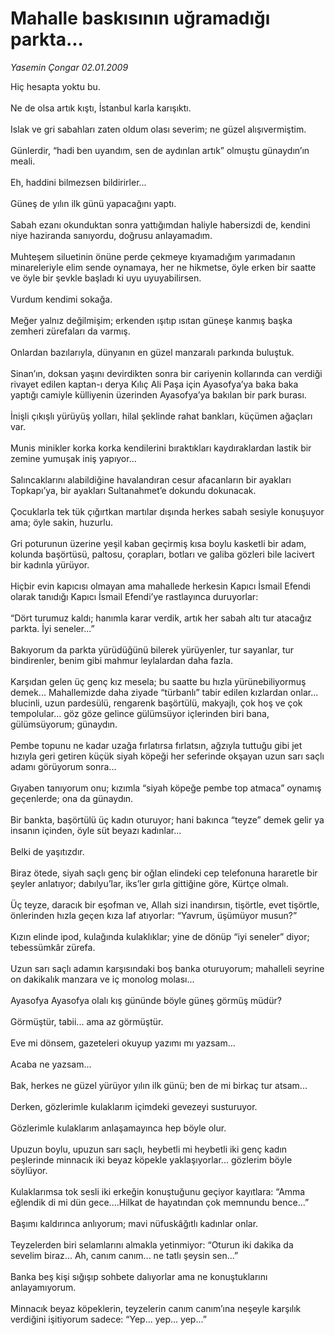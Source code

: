 # Mahalle baskısının uğramadığı parkta...

*Yasemin Çongar 02.01.2009*

<div class="taraf_structure_2col_1zq">
<div class="margen_n">



 <p>Hiç hesapta yoktu bu. <br/><br/>Ne de olsa artık kıştı, İstanbul karla karışıktı. <br/><br/>Islak ve gri sabahları zaten oldum olası severim; ne güzel alışıvermiştim. <br/><br/>Günlerdir, “hadi ben uyandım, sen de aydınlan artık” olmuştu günaydın’ın meali. <br/><br/>Eh, haddini bilmezsen bildirirler... <br/><br/>Güneş de yılın ilk günü yapacağını yaptı. <br/><br/>Sabah ezanı okunduktan sonra yattığımdan haliyle habersizdi de, kendini niye haziranda sanıyordu, doğrusu anlayamadım. <br/><br/>Muhteşem siluetinin önüne perde çekmeye kıyamadığım yarımadanın minareleriyle elim sende oynamaya, her ne hikmetse, öyle erken bir saatte ve öyle bir şevkle başladı ki uyu uyuyabilirsen. <br/><br/>Vurdum kendimi sokağa. <br/><br/>Meğer yalnız değilmişim; erkenden ışıtıp ısıtan güneşe kanmış başka zemheri zürefaları da varmış. <br/><br/>Onlardan bazılarıyla, dünyanın en güzel manzaralı parkında buluştuk. <br/><br/>Sinan’ın, doksan yaşını devirdikten sonra bir cariyenin kollarında can verdiği rivayet edilen kaptan-ı derya Kılıç Ali Paşa için Ayasofya’ya baka baka yaptığı camiyle külliyenin üzerinden Ayasofya’ya bakılan bir park burası. <br/><br/>İnişli çıkışlı yürüyüş yolları, hilal şeklinde rahat bankları, küçümen ağaçları var. <br/><br/>Munis minikler korka korka kendilerini bıraktıkları kaydıraklardan lastik bir zemine yumuşak iniş yapıyor... <br/><br/>Salıncaklarını alabildiğine havalandıran cesur afacanların bir ayakları Topkapı’ya, bir ayakları Sultanahmet’e dokundu dokunacak. <br/><br/>Çocuklarla tek tük çığırtkan martılar dışında herkes sabah sesiyle konuşuyor ama; öyle sakin, huzurlu. <br/><br/>Gri poturunun üzerine yeşil kaban geçirmiş kısa boylu kasketli bir adam, kolunda başörtüsü, paltosu, çorapları, botları ve galiba gözleri bile lacivert bir kadınla yürüyor. <br/><br/>Hiçbir evin kapıcısı olmayan ama mahallede herkesin Kapıcı İsmail Efendi olarak tanıdığı Kapıcı İsmail Efendi’ye rastlayınca duruyorlar: <br/><br/>“Dört turumuz kaldı; hanımla karar verdik, artık her sabah altı tur atacağız parkta. İyi seneler...” <br/><br/>Bakıyorum da parkta yürüdüğünü bilerek yürüyenler, tur sayanlar, tur bindirenler, benim gibi mahmur leylalardan daha fazla. <br/><br/>Karşıdan gelen üç genç kız mesela; bu saatte bu hızla yürünebiliyormuş demek... Mahallemizde daha ziyade “türbanlı” tabir edilen kızlardan onlar... blucinli, uzun pardesülü, rengarenk başörtülü, makyajlı, çok hoş ve çok tempolular... göz göze gelince gülümsüyor içlerinden biri bana, gülümsüyorum; günaydın. <br/><br/>Pembe topunu ne kadar uzağa fırlatırsa fırlatsın, ağzıyla tuttuğu gibi jet hızıyla geri getiren küçük siyah köpeği her seferinde okşayan uzun sarı saçlı adamı görüyorum sonra... <br/><br/>Gıyaben tanıyorum onu; kızımla “siyah köpeğe pembe top atmaca” oynamış geçenlerde; ona da günaydın. <br/><br/>Bir bankta, başörtülü üç kadın oturuyor; hani bakınca “teyze” demek gelir ya insanın içinden, öyle süt beyazı kadınlar... <br/><br/>Belki de yaşıtızdır. <br/><br/>Biraz ötede, siyah saçlı genç bir oğlan elindeki cep telefonuna hararetle bir şeyler anlatıyor; dabılyu’lar, iks’ler gırla gittiğine göre, Kürtçe olmalı. <br/><br/>Üç teyze, daracık bir eşofman ve, Allah sizi inandırsın, tişörtle, evet tişörtle, önlerinden hızla geçen kıza laf atıyorlar: “Yavrum, üşümüyor musun?” <br/><br/>Kızın elinde ipod, kulağında kulaklıklar; yine de dönüp “iyi seneler” diyor; tebessümkâr zürefa. <br/><br/>Uzun sarı saçlı adamın karşısındaki boş banka oturuyorum; mahalleli seyrine on dakikalık manzara ve iç monolog molası... <br/><br/>Ayasofya Ayasofya olalı kış gününde böyle güneş görmüş müdür? <br/><br/>Görmüştür, tabii... ama az görmüştür. <br/><br/>Eve mi dönsem, gazeteleri okuyup yazımı mı yazsam... <br/><br/>Acaba ne yazsam... <br/><br/>Bak, herkes ne güzel yürüyor yılın ilk günü; ben de mi birkaç tur atsam... <br/><br/>Derken, gözlerimle kulaklarım içimdeki gevezeyi susturuyor. <br/><br/>Gözlerimle kulaklarım anlaşamayınca hep böyle olur. <br/><br/>Upuzun boylu, upuzun sarı saçlı, heybetli mi heybetli iki genç kadın peşlerinde minnacık iki beyaz köpekle yaklaşıyorlar... gözlerim böyle söylüyor. <br/><br/>Kulaklarımsa tok sesli iki erkeğin konuştuğunu geçiyor kayıtlara: “Amma eğlendik di mi dün gece....Hilkat de hayatından çok memnundu bence...” <br/><br/>Başımı kaldırınca anlıyorum; mavi nüfuskâğıtlı kadınlar onlar. <br/><br/>Teyzelerden biri selamlarını almakla yetinmiyor: “Oturun iki dakika da sevelim biraz... Ah, canım canım... ne tatlı şeysin sen...” <br/><br/>Banka beş kişi sığışıp sohbete dalıyorlar ama ne konuştuklarını anlayamıyorum. <br/><br/>Minnacık beyaz köpeklerin, teyzelerin canım canım’ına neşeyle karşılık verdiğini işitiyorum sadece: “Yep... yep... yep...” </p>

<br/>


<div id="taraf_not">
</div>

</div>


</div>
